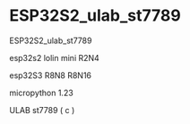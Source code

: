 # ESP32S2_ulab_st7789
ESP32S2_ulab_st7789

esp32s2 lolin mini R2N4

esp32S3 R8N8 R8N16

micropython 1.23

ULAB st7789 ( c )
